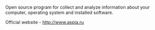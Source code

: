 Open source program for collect and analyze information about your computer, operating system and installed software.

Official website - http://www.aspia.ru